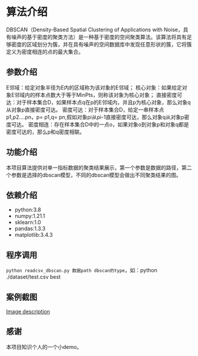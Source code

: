 # 算法介绍
DBSCAN（Density-Based Spatial Clustering of Applications with Noise，具有噪声的基于密度的聚类方法）是一种基于密度的空间聚类算法。该算法将具有足够密度的区域划分为簇，并在具有噪声的空间数据库中发现任意形状的簇，它将簇定义为密度相连的点的最大集合。
## 参数介绍
Ε邻域：给定对象半径为Ε内的区域称为该对象的Ε邻域；
核心对象：如果给定对象Ε邻域内的样本点数大于等于MinPts，则称该对象为核心对象；
直接密度可达：对于样本集合D，如果样本点q在p的Ε邻域内，并且p为核心对象，那么对象q从对象p直接密度可达。
密度可达：对于样本集合D，给定一串样本点p1,p2….pn，p= p1,q= pn,假如对象pi从pi-1直接密度可达，那么对象q从对象p密度可达。
密度相连：存在样本集合D中的一点o，如果对象o到对象p和对象q都是密度可达的，那么p和q密度相联。
## 功能介绍
本项目算法提供对单一指标数据的聚类结果展示，第一个参数是数据的路径，第二个参数是选择的dbscan模型，不同的dbscan模型会做出不同聚类结果的图。
## 依赖介绍
- python:3.8
- numpy:1.21.1
- sklearn:1.0
- pandas:1.3.3
- matplotlib:3.4.3
## 程序调用
`python readcsv_dbscan.py 数据path dbscan的type`，如：python ./dataset/test.csv best

## 案例截图
[Image description](./images/dbscan_model.png)

## 感谢
本项目知识个人的一个小demo。
